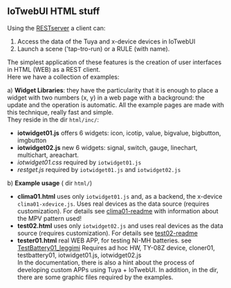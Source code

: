 ## IoTwebUI HTML stuff

Using the [RESTserver](https://github.com/msillano/IoTwebUI/blob/main/RESTserver/LEGGIMI-REST22.md) a client can:
1. Access the data of the Tuya and x-device devices in IoTwebUI
2. Launch a scene ('tap-tro-run) or a RULE (with name).

The simplest application of these features is the creation of user interfaces in HTML (WEB) as a REST client.<br>
Here we have a collection of examples:

a) **Widget Libraries**: they have the particularity that it is enough to place a widget with two numbers (x, y) in a web page with a background:
the update and the operation is automatic. All the example pages are made with this technique, really fast and simple.<br>
They reside in the dir `html/inc/`:
* **iotwidget01.js** offers 6 widgets: icon, icotip, value, bigvalue, bigbutton, imgbutton
* **iotwidget02.js** new 6 widgets: signal, switch, gauge, linechart, multichart, areachart.
* _iotwidget01.css_ required by `iotwidget01.js`
* _restget.js_ required by `iotwidget01.js` and `iotwidget02.js`

b) **Example usage** ( dir `html/`)
* **clima01.html** uses only `iotwidget01.js` and, as a backend, the x-device `clima01-xdevice.js`. Uses real devices as the data source (requires customization).
For details see [clima01-readme](https://github.com/msillano/IoTwebUI/blob/main/html/clima01-readme.md) with information about the MPV pattern used!
* **test02.html** uses only `iotwidget02.js` and uses real devices as the data source (requires customization).
For details see [test02-readme](https://github.com/msillano/IoTwebUI/blob/main/html/test02-readme.md)
* **tester01.html** real WEB APP, for testing NI-MH batteries. see [TestBattery01_leggimi](https://github.com/msillano/IoTwebUI/blob/main/addon/TestBattery01_leggimi.pdf)
Requires ad hoc HW, TY-08Z device, cloner01, testbattery01, iotwidget01.js, iotwidget02.js<br>
In the documentation, there is also a hint about the process of developing custom APPs using Tuya + IoTwebUI.
In addition, in the dir, there are some graphic files required by the examples.
